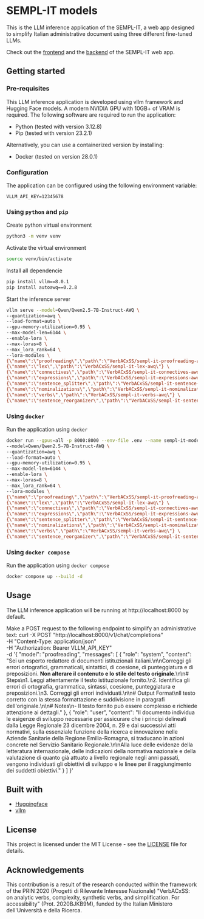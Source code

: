 # SEMPL-IT models
This is the LLM inference application of the SEMPL-IT, a web app designed to simplify Italian administrative document using three different fine-tuned LLMs.

Check out the [frontend](https://github.com/VerbACxSS/semp-it-frontend) and the [backend](https://github.com/VerbACxSS/semp-it-backend) of the SEMPL-IT web app.

## Getting started
### Pre-requisites
This LLM inference application is developed using vllm framework and Hugging Face models. A modern NVIDIA GPU with 10GB+ of VRAM is required. The following software are required to run the application:
* Python (tested with version 3.12.8)
* Pip (tested with version 23.2.1)

Alternatively, you can use a containerized version by installing:
* Docker (tested on version 28.0.1)

### Configuration
The application can be configured using the following environment variable:
```
VLLM_API_KEY=12345678
```

### Using `python` and `pip`
Create python virtual environment
```sh
python3 -m venv venv
```

Activate the virtual environment
```sh
source venv/bin/activate
```

Install all dependencie
```sh
pip install vllm==8.0.1
pip install autoawq==0.2.8
```

Start the inference server
```sh
vllm serve --model=Qwen/Qwen2.5-7B-Instruct-AWQ \
--quantization=awq \
--load-format=auto \
--gpu-memory-utilization=0.95 \
--max-model-len=6144 \
--enable-lora \
--max-loras=8 \
--max_lora_rank=64 \
--lora-modules \
{\"name\":\"proofreading\",\"path\":\"VerbACxSS/sempl-it-proofreading-awq\"} \
{\"name\":\"lex\",\"path\":\"VerbACxSS/sempl-it-lex-awq\"} \
{\"name\":\"connectives\",\"path\":\"VerbACxSS/sempl-it-connectives-awq\"} \
{\"name\":\"expressions\",\"path\":\"VerbACxSS/sempl-it-expressions-awq\"} \
{\"name\":\"sentence_splitter\",\"path\":\"VerbACxSS/sempl-it-sentence-splitter-awq\"} \
{\"name\":\"nominalizations\",\"path\":\"VerbACxSS/sempl-it-nominalizations-awq\"} \
{\"name\":\"verbs\",\"path\":\"VerbACxSS/sempl-it-verbs-awq\"} \
{\"name\":\"sentence_reorganizer\",\"path\":\"VerbACxSS/sempl-it-sentence-reorganizer-awq\"}
```

### Using `docker`
Run the application using `docker`
```sh
docker run --gpus=all -p 8000:8000 --env-file .env --name sempl-it-models vllm/vllm-openai:v0.8.1 \
--model=Qwen/Qwen2.5-7B-Instruct-AWQ \
--quantization=awq \
--load-format=auto \
--gpu-memory-utilization=0.95 \
--max-model-len=6144 \
--enable-lora \
--max-loras=8 \
--max_lora_rank=64 \
--lora-modules \
{\"name\":\"proofreading\",\"path\":\"VerbACxSS/sempl-it-proofreading-awq\"} \
{\"name\":\"lex\",\"path\":\"VerbACxSS/sempl-it-lex-awq\"} \
{\"name\":\"connectives\",\"path\":\"VerbACxSS/sempl-it-connectives-awq\"} \
{\"name\":\"expressions\",\"path\":\"VerbACxSS/sempl-it-expressions-awq\"} \
{\"name\":\"sentence_splitter\",\"path\":\"VerbACxSS/sempl-it-sentence-splitter-awq\"} \
{\"name\":\"nominalizations\",\"path\":\"VerbACxSS/sempl-it-nominalizations-awq\"} \
{\"name\":\"verbs\",\"path\":\"VerbACxSS/sempl-it-verbs-awq\"} \
{\"name\":\"sentence_reorganizer\",\"path\":\"VerbACxSS/sempl-it-sentence-reorganizer-awq\"}
```

### Using `docker compose`
Run the application using `docker compose`
```sh
docker compose up --build -d
```

## Usage
The LLM inference application will be running at http://localhost:8000 by default.

Make a POST request to the following endpoint to simplify an administrative text:
curl -X POST "http://localhost:8000/v1/chat/completions" \
-H "Content-Type: application/json" \
-H "Authorization: Bearer VLLM_API_KEY" \
-d '{
    "model": "proofreading",
    "messages": [
        {
        "role": "system",
        "content": "Sei un esperto redattore di documenti istituzionali italiani.\n\nCorreggi gli errori ortografici, grammaticali, sintattici, di coesione, di punteggiatura e di preposizioni. **Non alterare il contenuto e lo stile del testo originale**.\n\n# Steps\n1. Leggi attentamente il testo istituzionale fornito.\n2. Identifica gli errori di ortografia, grammatica, sintassi, coesione, punteggiatura e preposizioni.\n3. Correggi gli errori individuati.\n\n# Output Format\nIl testo corretto con la stessa formattazione e suddivisione in paragrafi dell'originale.\n\n# Notes\n- Il testo fornito può essere complesso e richiede attenzione ai dettagli."
      },
      {
        "role": "user",
        "content": "Il documento individua le esigenze di sviluppo necessarie per assicurare che i principi delineati dalla Legge Regionale 23 dicembre 2004, n. 29 e dai successivi atti normativi, sulla essenziale funzione della ricerca e innovazione nelle Aziende Sanitarie della Regione Emilia-Romagna, si traducano in azioni concrete nel Servizio Sanitario Regionale.\n\nAlla luce delle evidenze della letteratura internazionale, delle indicazioni della normativa nazionale e della valutazione di quanto già attuato a livello regionale negli anni passati, vengono individuati gli obiettivi di sviluppo e le linee per il raggiungimento dei suddetti obiettivi."
      }
    ]
}'

## Built with
* [Huggingface](https://huggingface.co/)
* [vllm](https://github.com/vllm-project/vllm)

## License
This project is licensed under the MIT License - see the [LICENSE](LICENSE) file for details.

## Acknowledgements
This contribution is a result of the research conducted within the framework of the PRIN 2020 (Progetti di Rilevante Interesse Nazionale) "VerbACxSS: on analytic verbs, complexity, synthetic verbs, and simplification. For accessibility" (Prot. 2020BJKB9M), funded by the Italian Ministero dell'Università e della Ricerca.
